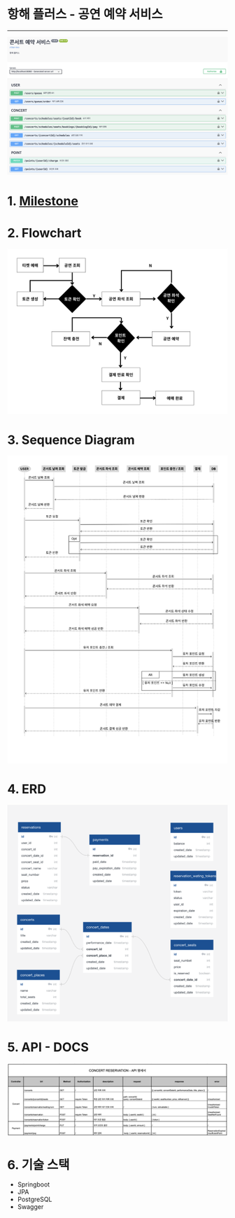 # 항해 플러스 - 공연 예약 서비스

--- 
<img src="docs/swagger.png">

# 1. <a href="https://github.com/users/choral7451/projects/1/views/5?layout=roadmap">Milestone</a>
# 2. Flowchart
<img src="docs/Flowchart.png">

# 3. Sequence Diagram
<img src="docs/sequence-diagram.png">

# 4. ERD
<img src="docs/erd.png">

# 5. API - DOCS
<img src="docs/api-docs.png">

# 6. 기술 스택
- Springboot
- JPA
- PostgreSQL
- Swagger
